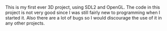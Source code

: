 This is my first ever 3D project, using SDL2 and OpenGL. The code in this project is not very good since I was still fairly new to programming when I started it. Also there are a lot of bugs so I would discourage the use of it in any other projects.
